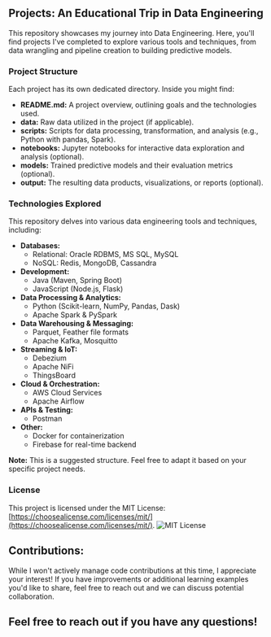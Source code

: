 ## Projects: An Educational Trip in Data Engineering

This repository showcases my journey into Data Engineering. Here, you'll find projects I've completed to explore various tools and techniques, from data wrangling and pipeline creation to building predictive models.

### Project Structure

Each project has its own dedicated directory. Inside you might find:

* **README.md:** A project overview, outlining goals and the technologies used.
* **data:** Raw data utilized in the project (if applicable).
* **scripts:** Scripts for data processing, transformation, and analysis (e.g., Python with pandas, Spark).
* **notebooks:** Jupyter notebooks for interactive data exploration and analysis (optional).
* **models:** Trained predictive models and their evaluation metrics (optional).
* **output:** The resulting data products, visualizations, or reports (optional).

### Technologies Explored

This repository delves into various data engineering tools and techniques, including:

* **Databases:**
    * Relational: Oracle RDBMS, MS SQL, MySQL
    * NoSQL: Redis, MongoDB, Cassandra
* **Development:**
    * Java (Maven, Spring Boot)
    * JavaScript (Node.js, Flask)
* **Data Processing & Analytics:**
    * Python (Scikit-learn, NumPy, Pandas, Dask)
    * Apache Spark & PySpark
* **Data Warehousing & Messaging:**
    * Parquet, Feather file formats
    * Apache Kafka, Mosquitto
* **Streaming & IoT:**
    * Debezium
    * Apache NiFi
    * ThingsBoard
* **Cloud & Orchestration:**
    * AWS Cloud Services
    * Apache Airflow
* **APIs & Testing:**
    * Postman
* **Other:**
    * Docker for containerization
    * Firebase for real-time backend

**Note:** This is a suggested structure. Feel free to adapt it based on your specific project needs.

### License

This project is licensed under the MIT License: [https://choosealicense.com/licenses/mit/](https://choosealicense.com/licenses/mit/).
![MIT License](https://img.shields.io/badge/License-MIT-yellow.svg)

## Contributions:

While I won't actively manage code contributions at this time, I appreciate your interest! If you have improvements or additional learning examples you'd like to share, feel free to reach out and we can discuss potential collaboration. 

## Feel free to reach out if you have any questions!
